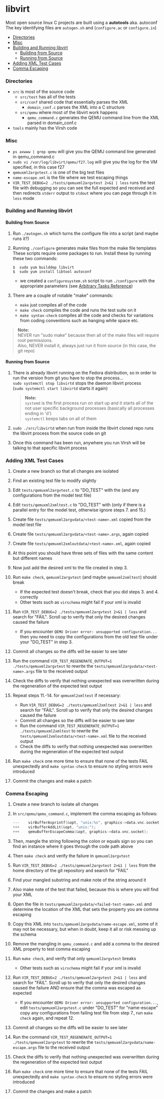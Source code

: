 # libvirt

Most open source linux C projects are built using a **autotools** aka. autoconf  
The key identifying files are `autogen.sh` and (`configure.ac` or `configure.in`)  

<!-- TOC depthFrom:3 depthTo:6 withLinks:1 updateOnSave:1 orderedList:0 -->

- [Directories](#directories)
- [Misc](#misc)
- [Building and Running libvirt](#building-and-running-libvirt)
	- [Building from Source](#building-from-source)
	- [Running from Source](#running-from-source)
- [Adding XML Test Cases](#adding-xml-test-cases)
- [Comma Escaping](#comma-escaping)

<!-- /TOC -->

### Directories
* `src` is most of the source code  
  * `src/test` has all of the tests  
  * `src/conf` shared code that essentially parses the XML  
    * `domain_conf.c` parses the XML into a C structure  
  * `src/qemu` where most of the libvirt work happens  
    * `qemu_command.c` generates the QEMU command line from the XML parsed in domain_conf.c  
* `tools` mainly has the Virsh code  

### Misc
* `ps axwww | grep qemu` will give you the QEMU command line generated in qemu_command.c  
* `sudo vi /var/log/libvirt/qemu/f27.log` will give you the log for the VM specified, in this case f27  
* `qemuxml2argvtest.c` is one of the big test files  
* `name-escape.xml` is the file where we test escaping things  
* `VIR_TEST_DEBUG=2 ./tests/qemuxml2argvtest 2>&1 | less` runs the test file with debugging so you can see the full expected and received and then redirects `stderr` output to `stdout` where you can page through it in `less` mode  

### Building and Running libvirt
#### Building from Source
1. Run `./autogen.sh` which turns the configure file into a script (and maybe runs it?)

2. Running `./configure` generates make files from the make file templates  
These scripts require some packages to run. Install these by running these two commands:
    ```
    $  sudo yum builddep libvirt
    $  sudo yum install libtool autoconf
    ```
    * we created a `configuresystem.sh` script to run `./configure` with the appropriate parameters (see [Arbitrary Tasks Reference](reference_arbitrarytasks.md))
3. There are a couple of notable "make" commands:
    * `make` just compiles all of the code
    * `make check` compiles the code and runs the test suite on it
    * `make syntax-check` compiles all the code and checks for variations from coding conventions such as hanging white space etc.

  >**Note:**  
  NEVER run "sudo make" because then all of the make files will require root permissions.  
  Also, NEVER install it, always just run it from source (in this case, the git repo)  

#### Running from Source
1. There is already libvirt running on the Fedora distribution, so in order to run the version from git you have to stop the process...  
`sudo systemctl stop libvirtd` stops the daemon libvirt process  
(`sudo systemctl start libvirtd` starts it again)  

    >**Note:**  
    `systemd` is the first process run on start up and it starts all of the not user specific background processes (basically all processes ending in 'd')  
    `systemctl` keeps tabs on all of them

2. `sudo ./src/libvirtd` when run from inside the libvirt cloned repo runs the libvirt process from the source code on git  

3. Once this command has been run, anywhere you run Virsh will be talking to that specific libvirt process  

### Adding XML Test Cases
1. Create a new branch so that all changes are isolated

2. Find an existing test file to modify slightly

3. Edit `tests/qemuxml2argvtest.c` to "DO_TEST" with the <test-name> (and any configurations from the model test file)

4. Edit `tests/qemuxml2xmltest.c` to "DO_TEST" with <test-name> (only if there is a parallel entry for the model test, otherwise ignore steps 7. and 15.)

5. Create file `tests/qemuxml2argvdata/<test-name>.xml` copied from the model test file

6. Create file `tests/qemuxml2argvdata/<test-name>.args`, again copied

7. Create file `tests/qemuxml2xmloutdata/<test-name>.xml`, again copied

8. At this point you should have three sets of files with the same content but different names

9. Now just add the desired xml to the file created in step 3.

10. Run `make check`, `qemuxml2argvtest` (and maybe `qemuxml2xmltest`) should break
    * If the expected test doesn't break, check that you did steps 3. and 4. correctly
    * Other tests such as `virschema` might fail if your xml is invalid

11. Run `VIR_TEST_DEBUG=2 ./tests/qemuxml2argvtest 2>&1 | less` and search for "FAIL". Scroll up to verify that only the desired changes caused the failure
    * If you encounter `QEMU Driver error: unsupported configuration...` then you need to copy the configurations from the old test file under your "DO_TEST" in step 3.

12. Commit all changes so the diffs will be easier to see later

13. Run the command `VIR_TEST_REGENERATE_OUTPUT=1 ./tests/qemuxml2argvtest` to rewrite the `tests/qemuxml2argvdata/<test-name>.args` file to the received output

14. Check the diffs to verify that nothing unexpected was overwritten during the regeneration of the expected test output

15. Repeat steps 11.-14. for `qemuxml2xmltest` if necessary:
    * Run `VIR_TEST_DEBUG=2 ./tests/qemuxml2xmltest 2>&1 | less` and search for "FAIL". Scroll up to verify that only the desired changes caused the failure
    * Commit all changes so the diffs will be easier to see later
    * Run the command `VIR_TEST_REGENERATE_OUTPUT=1 ./tests/qemuxml2xmltest` to rewrite the `tests/qemuxml2xmloutdata/<test-name>.xml` file to the received output
    * Check the diffs to verify that nothing unexpected was overwritten during the regeneration of the expected test output

16. Run `make check` one more time to ensure that none of the tests FAIL unexpectedly and `make syntax-check` to ensure no styling errors were introduced

17. Commit the changes and make a patch

### Comma Escaping
1. Create a new branch to isolate all changes

2. In `src/qemu/qemu_command.c`, implement the comma escaping as follows:
    ``` c
    ---    virBufferAsprintf(&opt, "unix:%s", graphics->data.vnc.socket);
    +++    virBufferAddLit(&opt, "unix:");
    +++    qemuBufferEscapeComma(&opt, graphics->data.vnc.socket);
    ```

3. Then, mangle the string following the colon or equals sign so you can find an instance where it goes through the code path above

4. Then `make check` and verify the failure in `qemuxml2argvtest`

5. Run `VIR_TEST_DEBUG=2 ./tests/qemuxml2argvtest 2>&1 | less` from the home directory of the git repository and search for "FAIL"

6. Find your mangled substring and make note of the string around it

7. Also make note of the test that failed, because this is where you will find your XML

8. Open the file in `tests/qemuxml2argvdata/<failed-test-name>.xml` and determine the location of the XML that sets the property you are comma escaping

9. Copy this XML into `tests/qemuxml2argvdata/name-escape.xml`, some of it may not be necessary, but when in doubt, keep it all or risk messing up the schema

10. Remove the mangling in `qemu_command.c` and add a comma to the desired XML property to test comma escaping

11. Run `make check`, and verify that only `qemuxml2argvtest` breaks
    * Other tests such as `virschema` might fail if your xml is invalid

12. Run `VIR_TEST_DEBUG=2 ./tests/qemuxml2argvtest 2>&1 | less` and search for "FAIL". Scroll up to verify that only the desired changes caused the failure AND ensure that the comma was escaped as expected
    * If you encounter `QEMU Driver error: unsupported configuration...`, edit `tests/qemuxml2argvtest.c` under "DO_TEST" for "name-escape" copy any configurations from failing test file from step 7., run `make check` again, and repeat 12.

13. Commit all changes so the diffs will be easier to see later

14. Run the command `VIR_TEST_REGENERATE_OUTPUT=1 ./tests/qemuxml2argvtest` to rewrite the `tests/qemuxml2argvdata/name-escape.args` file to the received output

15. Check the diffs to verify that nothing unexpected was overwritten during the regeneration of the expected test output

16. Run `make check` one more time to ensure that none of the tests FAIL unexpectedly and `make syntax-check` to ensure no styling errors were introduced

17. Commit the changes and make a patch
